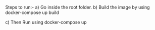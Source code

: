 Steps to run:-
a) Go inside the root folder.
b) Build the image by using
    docker-compose up build

c) Then Run using
    docker-compose up
